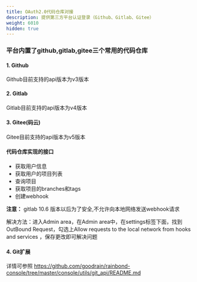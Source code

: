 ```yaml
---
title: OAuth2.0代码仓库对接
description: 提供第三方平台认证登录（Github、Gitlab、Gitee）
weight: 6010
hidden: true
---
```


### 平台内置了github,gitlab,gitee三个常用的代码仓库

#### 1. Github
Github目前支持的api版本为v3版本

#### 2. Gitlab
Gitlab目前支持的api版本为v4版本

#### 3. Gitee(码云)
Gitee目前支持的api版本为v5版本

#### 代码仓库实现的接口

- 获取用户信息
- 获取用户的项目列表
- 查询项目
- 获取项目的branches和tags
- 创建webhook


**注意：** gitlab 10.6 版本以后为了安全,不允许向本地网络发送webhook请求


解决方法：进入Admin area，在Admin area中，在settings标签下面，找到OutBound Request，勾选上Allow requests to the local network from hooks and services ，保存更改即可解决问题


#### 4. Git扩展

详情可参照
https://github.com/goodrain/rainbond-console/tree/master/console/utils/git_api/README.md


